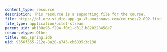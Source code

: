 ```yaml
---
content_type: resource
description: This resource is a supporting file for the course.
file: https://ol-ocw-studio-app-qa.s3.amazonaws.com/courses/2-092-finite-element-analysis-of-solids-and-fluids-i-fall-2009/9356f355212e8a20a745cb6835c3d138_HW5_spring.idb
file_type: application/octet-stream
parent_uid: ab138e96-f294-f0c1-d312-b820228458e7
resourcetype: Other
title: HW5_spring.idb
uid: 9356f355-212e-8a20-a745-cb6835c3d138
---
```

